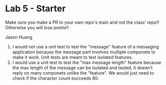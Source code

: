 # Lab 5 - Starter
Make sure you make a PR to your own repo's main and not the class' repo!! Otherwise you will lose points!!

Jason Huang

1. I would not use a unit test to test the "message" feature of a messaging application because the message part involves multiple componets to make it work. Unit tests are meant to test isolated features.
2. I would use a unit test to test the "max message length" feature because the max length of the message can be isolated and tested, it doesn't reply on many componets unlike the "feature". We would just need to check if the character count excceeds 80.